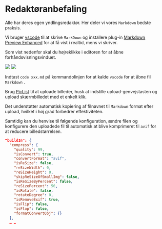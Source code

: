 # Redaktøranbefaling

Alle har deres egen yndlingsredaktør. Her deler vi vores `Markdown` bedste praksis.

Vi bruger [vscode](https://code.visualstudio.com/) til at skrive `MarkDown` og installere plug-in [Markdown Preview Enhanced](https://marketplace.visualstudio.com/items?itemName=shd101wyy.markdown-preview-enhanced) for at få vist i realtid, mens vi skriver.

Som vist nedenfor skal du højreklikke i editoren for at åbne forhåndsvisningsvinduet.

![](https://p.3ti.site/1720775216.avif)
![](https://p.3ti.site/1720775043.avif)

Indtast `code xxx.md` på kommandolinjen for at kalde `vscode` for at åbne fil `Markdown` .

Brug [PicList](https://github.com/Kuingsmile/PicList) til at uploade billeder, husk at indstille upload-genvejstasten og upload skærmbilledet med et enkelt klik.

Det understøtter automatisk kopiering af filnavnet til `Markdown` format efter upload, hvilket i høj grad forbedrer effektiviteten.

Samtidig kan du henvise til følgende konfiguration, ændre filen og konfigurere den uploadede fil til automatisk at blive komprimeret til `avif` for at reducere billedstørrelsen.

```json
"buildIn": {
  "compress": {
    "quality": 99,
    "isConvert": true,
    "convertFormat": "avif",
    "isReSize": false,
    "reSizeWidth": 0,
    "reSizeHeight": 0,
    "skipReSizeOfSmallImg": false,
    "isReSizeByPercent": false,
    "reSizePercent": 50,
    "isRotate": false,
    "rotateDegree": 0,
    "isRemoveExif": true,
    "isFlip": false,
    "isFlop": false,
    "formatConvertObj": {}
  },
  … …
```